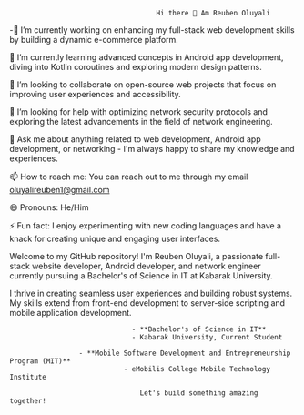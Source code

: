                                         Hi there 👋 Am Reuben Oluyali


-🔭 I’m currently working on enhancing my full-stack web development skills by building a dynamic e-commerce platform.

🌱 I’m currently learning advanced concepts in Android app development, diving into Kotlin coroutines and exploring modern design patterns.

👯 I’m looking to collaborate on open-source web projects that focus on improving user experiences and accessibility.

🤔 I’m looking for help with optimizing network security protocols and exploring the latest advancements in the field of network engineering.

💬 Ask me about anything related to web development, Android app development, or networking - I'm always happy to share my knowledge and experiences.

📫 How to reach me: You can reach out to me through my email oluyalireuben1@gmail.com

😄 Pronouns: He/Him

⚡ Fun fact: I enjoy experimenting with new coding languages and have a knack for creating unique and engaging user interfaces.


Welcome to my GitHub repository! I'm Reuben Oluyali, a passionate full-stack website developer, Android developer, and network engineer currently pursuing a Bachelor's of Science in IT at Kabarak University.


I thrive in creating seamless user experiences and building robust systems. My skills extend from front-end development to server-side scripting and mobile application development.


                                  - **Bachelor's of Science in IT**
                                  - Kabarak University, Current Student

                     - **Mobile Software Development and Entrepreneurship Program (MIT)**
                                - eMobilis College Mobile Technology Institute

                                    Let's build something amazing together!
